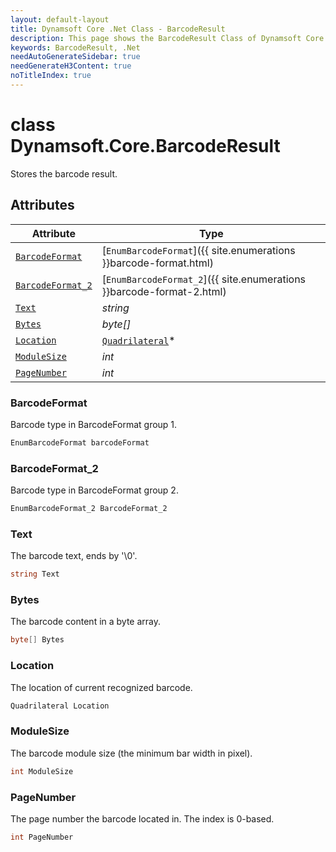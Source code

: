 ```yaml
---
layout: default-layout
title: Dynamsoft Core .Net Class - BarcodeResult
description: This page shows the BarcodeResult Class of Dynamsoft Core for .Net Language.
keywords: BarcodeResult, .Net
needAutoGenerateSidebar: true
needGenerateH3Content: true
noTitleIndex: true
---
```



# class Dynamsoft.Core.BarcodeResult
Stores the barcode result.


## Attributes
  
| Attribute | Type |
|---------- | ---- |
| [`BarcodeFormat`](#barcodeformat) | [`EnumBarcodeFormat`]({{ site.enumerations }}barcode-format.html) |
| [`BarcodeFormat_2`](#barcodeformat_2) | [`EnumBarcodeFormat_2`]({{ site.enumerations }}barcode-format-2.html) |
| [`Text`](#text) | *string* |
| [`Bytes`](#bytes) | *byte[]* |
| [`Location`](#location) | [`Quadrilateral`](quadrilateral.md)\* |
| [`ModuleSize`](#modulesize) | *int* |
| [`PageNumber`](#pagenumber) | *int* |



### BarcodeFormat
Barcode type in BarcodeFormat group 1.
```csharp
EnumBarcodeFormat barcodeFormat
```

### BarcodeFormat_2
Barcode type in BarcodeFormat group 2.
```csharp
EnumBarcodeFormat_2 BarcodeFormat_2
```

### Text
The barcode text, ends by '\0'.
```csharp
string Text
```

### Bytes
The barcode content in a byte array.
```csharp
byte[] Bytes
```

### Location
The location of current recognized barcode.
```csharp
Quadrilateral Location
```

### ModuleSize
The barcode module size (the minimum bar width in pixel).
```csharp
int ModuleSize
```

### PageNumber
The page number the barcode located in. The index is 0-based.
```csharp
int PageNumber
```

